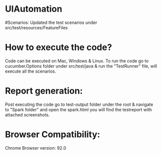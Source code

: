 # UIAutomation
 #Scenarios:
Updated the test scenarios under src/test/resources/FeatureFiles

# How to execute the code?
Code can be executed on Mac, Windows & Linux.
To run the code go to cucumber.Options folder under src/test/java & run the "TestRunner" file, will execute all the scenarios.

# Report generation:
Post executing the code go to test-output folder under the root & navigate to "Spark folder" and open the spark.html you will find the testreport with attached screenshots.

# Browser Compatibility:
 Chrome Browser version: 92.0
 
 
 

